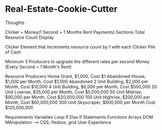 # Real-Estate-Cookie-Cutter

Thoughts

Clicker = Money(1 Second = 1 Months Rent Payments)
Sections
Total Resource Count Display

Clicker Element that Increments resource count by 1 with each Clicker
Pile of Cash

Minimum 3 Producers to upgrade the different rates per second
Money (Every Second = 1 Month's Rent)

Resource Producers
Home Grant, $1,000, Cost $1
Abandoned House, $1,000 per Month, Cost $1,000
Abandoned 2 Unit Building, $2,000 per Month, Cost $10,000
4 Unit Building, $6,000 per Month, Cost $500,000
20 Unit Lowrise, $35,000 per Month, Cost $5,000,000
50 Unit Midrise, $90,000 per Month, Cost $20,000,000
100 Unit Highrise, $200,000 per Month, Cost $60,000,000
300 Unit Skyscraper, $600,000 per Month Cost $125,000,000

Requirements
Variables
Loop
If Else If Statements
Functions
Arrays
DOM MAnipulation -->
CSS; flexbox, grid
User Experience
